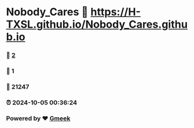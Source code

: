 # Nobody_Cares :link: https://H-TXSL.github.io/Nobody_Cares.github.io 
### :page_facing_up: [2](https://H-TXSL.github.io/Nobody_Cares.github.io/tag.html) 
### :speech_balloon: 1 
### :hibiscus: 21247 
### :alarm_clock: 2024-10-05 00:36:24 
### Powered by :heart: [Gmeek](https://github.com/Meekdai/Gmeek)
